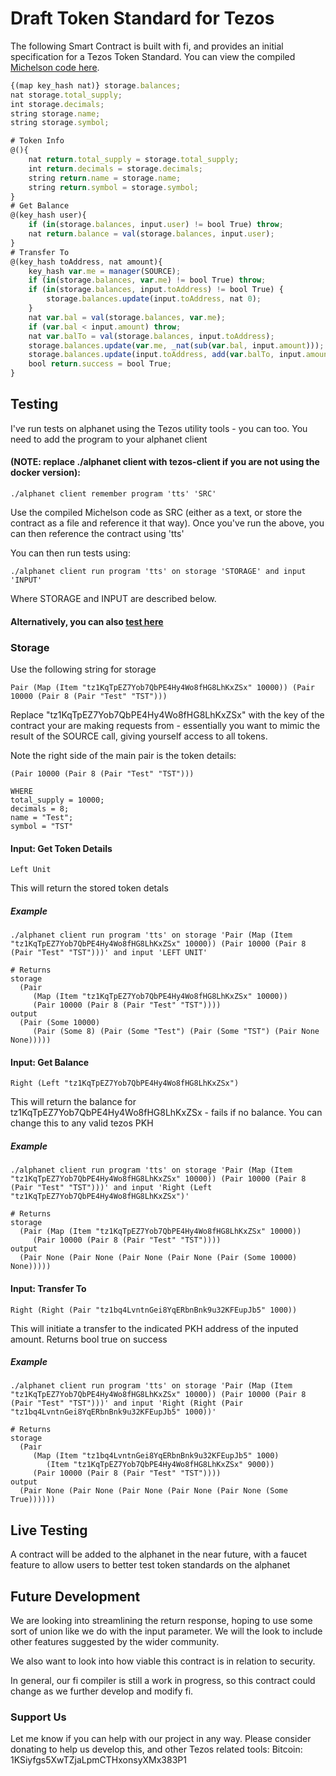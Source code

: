 # Draft Token Standard for Tezos

The following Smart Contract is built with fi, and provides an initial specification for a Tezos Token Standard. You can view the compiled [Michelson code here](https://raw.githubusercontent.com/stephenandrews/fi/master/token_standard.tz).

```javascript
{(map key_hash nat)} storage.balances;
nat storage.total_supply;
int storage.decimals;
string storage.name;
string storage.symbol;

# Token Info
@(){
    nat return.total_supply = storage.total_supply;
    int return.decimals = storage.decimals;
    string return.name = storage.name;
    string return.symbol = storage.symbol;
}
# Get Balance
@(key_hash user){
    if (in(storage.balances, input.user) != bool True) throw;
    nat return.balance = val(storage.balances, input.user);
}
# Transfer To
@(key_hash toAddress, nat amount){
    key_hash var.me = manager(SOURCE);
    if (in(storage.balances, var.me) != bool True) throw;
    if (in(storage.balances, input.toAddress) != bool True) {
        storage.balances.update(input.toAddress, nat 0);
    }
    nat var.bal = val(storage.balances, var.me);
    if (var.bal < input.amount) throw;
    nat var.balTo = val(storage.balances, input.toAddress);
    storage.balances.update(var.me, _nat(sub(var.bal, input.amount)));
    storage.balances.update(input.toAddress, add(var.balTo, input.amount));
    bool return.success = bool True;
}
```

## Testing

I've run tests on alphanet using the Tezos utility tools - you can too. You need to add the program to your alphanet client 
#### (NOTE: replace ./alphanet client with tezos-client if you are not using the docker version): 
```
./alphanet client remember program 'tts' 'SRC'
```
Use the compiled Michelson code as SRC (either as a text, or store the contract as a file and reference it that way). Once you've run the above, you can then reference the contract using 'tts'

You can then run tests using:
```
./alphanet client run program 'tts' on storage 'STORAGE' and input 'INPUT'
```
Where STORAGE and INPUT are described below.

#### Alternatively, you can also [test here](https://try-michelson.com/)

### Storage
Use the following string for storage
```
Pair (Map (Item "tz1KqTpEZ7Yob7QbPE4Hy4Wo8fHG8LhKxZSx" 10000)) (Pair 10000 (Pair 8 (Pair "Test" "TST")))
```
Replace "tz1KqTpEZ7Yob7QbPE4Hy4Wo8fHG8LhKxZSx" with the key of the contract your are making requests from - essentially you want to mimic the result of the SOURCE call, giving yourself access to all tokens. 

Note the right side of the main pair is the token details:
```
(Pair 10000 (Pair 8 (Pair "Test" "TST")))

WHERE
total_supply = 10000;
decimals = 8;
name = "Test";
symbol = "TST"
```

#### Input: Get Token Details
```
Left Unit
```
This will return the stored token detals

##### Example
```
./alphanet client run program 'tts' on storage 'Pair (Map (Item "tz1KqTpEZ7Yob7QbPE4Hy4Wo8fHG8LhKxZSx" 10000)) (Pair 10000 (Pair 8 (Pair "Test" "TST")))' and input 'LEFT UNIT'

# Returns
storage
  (Pair
     (Map (Item "tz1KqTpEZ7Yob7QbPE4Hy4Wo8fHG8LhKxZSx" 10000))
     (Pair 10000 (Pair 8 (Pair "Test" "TST"))))
output
  (Pair (Some 10000)
     (Pair (Some 8) (Pair (Some "Test") (Pair (Some "TST") (Pair None None)))))
```

#### Input: Get Balance
```
Right (Left "tz1KqTpEZ7Yob7QbPE4Hy4Wo8fHG8LhKxZSx")
```
This will return the balance for tz1KqTpEZ7Yob7QbPE4Hy4Wo8fHG8LhKxZSx - fails if no balance. You can change this to any valid tezos PKH

##### Example
```
./alphanet client run program 'tts' on storage 'Pair (Map (Item "tz1KqTpEZ7Yob7QbPE4Hy4Wo8fHG8LhKxZSx" 10000)) (Pair 10000 (Pair 8 (Pair "Test" "TST")))' and input 'Right (Left "tz1KqTpEZ7Yob7QbPE4Hy4Wo8fHG8LhKxZSx")'

# Returns
storage
  (Pair (Map (Item "tz1KqTpEZ7Yob7QbPE4Hy4Wo8fHG8LhKxZSx" 10000))
     (Pair 10000 (Pair 8 (Pair "Test" "TST"))))
output
  (Pair None (Pair None (Pair None (Pair None (Pair (Some 10000) None)))))
```

#### Input: Transfer To
```
Right (Right (Pair "tz1bq4LvntnGei8YqERbnBnk9u32KFEupJb5" 1000))
```
This will initiate a transfer to the indicated PKH address of the inputed amount. Returns bool true on success

##### Example
```
./alphanet client run program 'tts' on storage 'Pair (Map (Item "tz1KqTpEZ7Yob7QbPE4Hy4Wo8fHG8LhKxZSx" 10000)) (Pair 10000 (Pair 8 (Pair "Test" "TST")))' and input 'Right (Right (Pair "tz1bq4LvntnGei8YqERbnBnk9u32KFEupJb5" 1000))'

# Returns
storage
  (Pair
     (Map (Item "tz1bq4LvntnGei8YqERbnBnk9u32KFEupJb5" 1000)
        (Item "tz1KqTpEZ7Yob7QbPE4Hy4Wo8fHG8LhKxZSx" 9000))
     (Pair 10000 (Pair 8 (Pair "Test" "TST"))))
output
  (Pair None (Pair None (Pair None (Pair None (Pair None (Some True))))))
```

## Live Testing
A contract will be added to the alphanet in the near future, with a faucet feature to allow users to better test token standards on the alphanet

## Future Development
We are looking into streamlining the return response, hoping to use some sort of union like we do with the input parameter. We will the look to include other features suggested by the wider community.

We also want to look into how viable this contract is in relation to security.

In general, our fi compiler is still a work in progress, so this contract could change as we further develop and modify fi.

### Support Us
Let me know if you can help with our project in any way. Please consider donating to help us develop this, and other Tezos related tools: Bitcoin: 1KSiyfgs5XwTZjaLpmCTHxonsyXMx383P1
